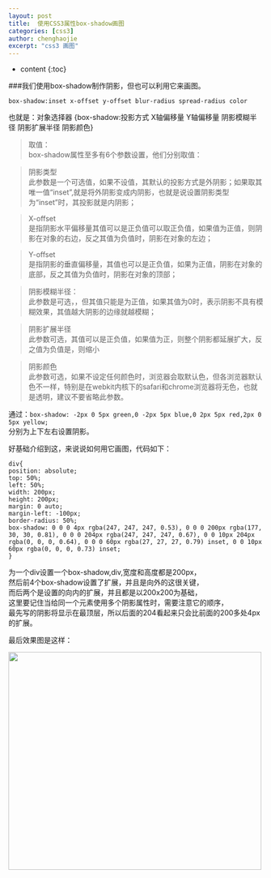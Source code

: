 ```yaml
---
layout: post
title:  使用CSS3属性box-shadow画图
categories: [css3]
author: chenghaojie
excerpt: "css3 画图"
---
```



* content
{:toc}


###我们使用box-shadow制作阴影，但也可以利用它来画图。

    box-shadow:inset x-offset y-offset blur-radius spread-radius color
也就是：对象选择器 {box-shadow:投影方式 X轴偏移量 Y轴偏移量 阴影模糊半径 阴影扩展半径 阴影颜色}

>取值：<br/>
box-shadow属性至多有6个参数设置，他们分别取值：

>阴影类型<br/>
此参数是一个可选值，如果不设值，其默认的投影方式是外阴影；如果取其唯一值“inset”,就是将外阴影变成内阴影，也就是说设置阴影类型为“inset”时，其投影就是内阴影；

>X-offset<br/>
是指阴影水平偏移量其值可以是正负值可以取正负值，如果值为正值，则阴影在对象的右边，反之其值为负值时，阴影在对象的左边；

>Y-offset<br/>
是指阴影的垂直偏移量，其值也可以是正负值，如果为正值，阴影在对象的底部，反之其值为负值时，阴影在对象的顶部；

>阴影模糊半径：<br/>
此参数是可选，，但其值只能是为正值，如果其值为0时，表示阴影不具有模糊效果，其值越大阴影的边缘就越模糊；

>阴影扩展半径<br/>
此参数可选，其值可以是正负值，如果值为正，则整个阴影都延展扩大，反之值为负值是，则缩小

>阴影颜色<br/>
此参数可选，如果不设定任何颜色时，浏览器会取默认色，但各浏览器默认色不一样，特别是在webkit内核下的safari和chrome浏览器将无色，也就是透明，建议不要省略此参数。

通过：`box-shadow: -2px 0 5px green,0 -2px 5px blue,0 2px 5px red,2px 0 5px yellow;`<br/>
分别为上下左右设置阴影。

好基础介绍到这，来说说如何用它画图，代码如下：

    div{
    position: absolute;
    top: 50%;
    left: 50%;
    width: 200px;
    height: 200px;
    margin: 0 auto;
    margin-left: -100px;
    border-radius: 50%;
    box-shadow: 0 0 0 4px rgba(247, 247, 247, 0.53), 0 0 0 200px rgba(177, 30, 30, 0.81), 0 0 0 204px rgba(247, 247, 247, 0.67), 0 0 10px 204px rgba(0, 0, 0, 0.64), 0 0 0 60px rgba(27, 27, 27, 0.79) inset, 0 0 10px 60px rgba(0, 0, 0, 0.73) inset;
    }

为一个div设置一个box-shadow,div,宽度和高度都是200px，<br/>
然后前4个box-shadow设置了扩展，并且是向外的这很关键，<br/>
而后两个是设置的向内的扩展，并且都是以200x200为基础，<br/>
这里要记住当给同一个元素使用多个阴影属性时，需要注意它的顺序，<br/>
最先写的阴影将显示在最顶层，所以后面的204看起来只会比前面的200多处4px的扩展。

最后效果图是这样：

<img class="" title="css3" src="https://raw.githubusercontent.com/ichenghaojie/ichenghaojie.github.io/master/images/box-shadow-img.png" alt="" width="500" height="430" />